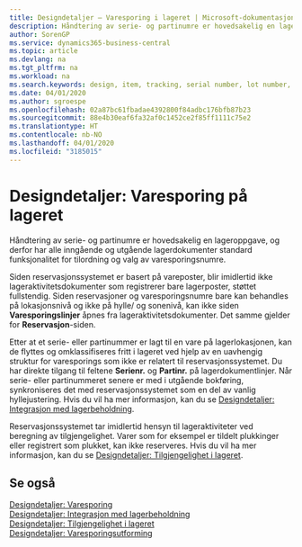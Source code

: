 ```yaml
---
title: Designdetaljer – Varesporing i lageret | Microsoft-dokumentasjon
description: Håndtering av serie- og partinumre er hovedsakelig en lageroppgave, og derfor har alle inngående og utgående lagerdokumenter standard funksjonalitet for tilordning og valg av varesporingsnumre. Siden reservasjonssystemet er basert på vareposter, blir imidlertid ikke lageraktivitetsdokumenter som registrerer bare lagerposter, støttet fullstendig.
author: SorenGP
ms.service: dynamics365-business-central
ms.topic: article
ms.devlang: na
ms.tgt_pltfrm: na
ms.workload: na
ms.search.keywords: design, item, tracking, serial number, lot number, outbound documents
ms.date: 04/01/2020
ms.author: sgroespe
ms.openlocfilehash: 02a87bc61fbadae4392800f84adbc176bfb87b23
ms.sourcegitcommit: 88e4b30eaf6fa32af0c1452ce2f85ff1111c75e2
ms.translationtype: HT
ms.contentlocale: nb-NO
ms.lasthandoff: 04/01/2020
ms.locfileid: "3185015"
---
```

# <a name="design-details-item-tracking-in-the-warehouse"></a>Designdetaljer: Varesporing på lageret
Håndtering av serie- og partinumre er hovedsakelig en lageroppgave, og derfor har alle inngående og utgående lagerdokumenter standard funksjonalitet for tilordning og valg av varesporingsnumre.  

Siden reservasjonssystemet er basert på vareposter, blir imidlertid ikke lageraktivitetsdokumenter som registrerer bare lagerposter, støttet fullstendig. Siden reservasjoner og varesporingsnumre bare kan behandles på lokasjonsnivå og ikke på hylle/ og sonenivå, kan ikke siden **Varesporingslinjer** åpnes fra lageraktivitetsdokumenter. Det samme gjelder for **Reservasjon**-siden.  

Etter at et serie- eller partinummer er lagt til en vare på lagerlokasjonen, kan de flyttes og omklassifiseres fritt i lageret ved hjelp av en uavhengig struktur for varesporings som ikke er relatert til reservasjonssystemet. Du har direkte tilgang til feltene **Serienr.** og **Partinr.** på lagerdokumentlinjer. Når serie- eller partinummeret senere er med i utgående bokføring, synkroniseres det med reservasjonssystemet som en del av vanlig hyllejustering. Hvis du vil ha mer informasjon, kan du se [Designdetaljer: Integrasjon med lagerbeholdning](design-details-integration-with-inventory.md).  

Reservasjonssystemet tar imidlertid hensyn til lageraktiviteter ved beregning av tilgjengelighet. Varer som for eksempel er tildelt plukkinger eller registrert som plukket, kan ikke reserveres. Hvis du vil ha mer informasjon, kan du se [Designdetaljer: Tilgjengelighet i lageret](design-details-availability-in-the-warehouse.md).

## <a name="see-also"></a>Se også  
[Designdetaljer: Varesporing](design-details-item-tracking.md)  
[Designdetaljer: Integrasjon med lagerbeholdning](design-details-integration-with-inventory.md)  
[Designdetaljer: Tilgjengelighet i lageret](design-details-availability-in-the-warehouse.md)  
[Designdetaljer: Varesporingsutforming](design-details-item-tracking-design.md)
